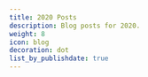 ```yaml
---
title: 2020 Posts
description: Blog posts for 2020.
weight: 8
icon: blog
decoration: dot
list_by_publishdate: true
---
```

